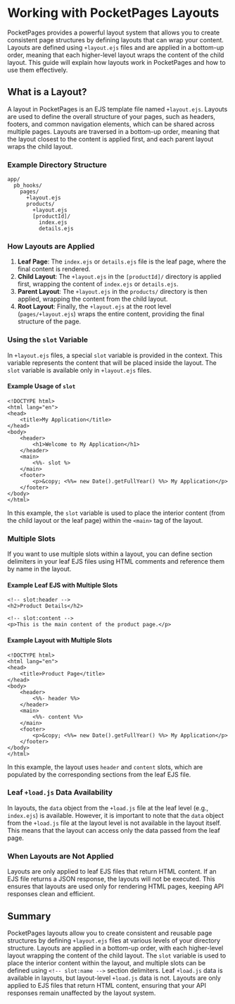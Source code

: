 # Working with PocketPages Layouts

PocketPages provides a powerful layout system that allows you to create consistent page structures by defining layouts that can wrap your content. Layouts are defined using `+layout.ejs` files and are applied in a bottom-up order, meaning that each higher-level layout wraps the content of the child layout. This guide will explain how layouts work in PocketPages and how to use them effectively.

## What is a Layout?

A layout in PocketPages is an EJS template file named `+layout.ejs`. Layouts are used to define the overall structure of your pages, such as headers, footers, and common navigation elements, which can be shared across multiple pages. Layouts are traversed in a bottom-up order, meaning that the layout closest to the content is applied first, and each parent layout wraps the child layout.

### Example Directory Structure

```plaintext
app/
  pb_hooks/
    pages/
      +layout.ejs
      products/
        +layout.ejs
        [productId]/
          index.ejs
          details.ejs
```

### How Layouts are Applied

1. **Leaf Page**: The `index.ejs` or `details.ejs` file is the leaf page, where the final content is rendered.
2. **Child Layout**: The `+layout.ejs` in the `[productId]/` directory is applied first, wrapping the content of `index.ejs` or `details.ejs`.
3. **Parent Layout**: The `+layout.ejs` in the `products/` directory is then applied, wrapping the content from the child layout.
4. **Root Layout**: Finally, the `+layout.ejs` at the root level (`pages/+layout.ejs`) wraps the entire content, providing the final structure of the page.

### Using the `slot` Variable

In `+layout.ejs` files, a special `slot` variable is provided in the context. This variable represents the content that will be placed inside the layout. The `slot` variable is available only in `+layout.ejs` files.

#### Example Usage of `slot`

```ejs
<!DOCTYPE html>
<html lang="en">
<head>
    <title>My Application</title>
</head>
<body>
    <header>
        <h1>Welcome to My Application</h1>
    </header>
    <main>
        <%%- slot %>
    </main>
    <footer>
        <p>&copy; <%%= new Date().getFullYear() %%> My Application</p>
    </footer>
</body>
</html>
```

In this example, the `slot` variable is used to place the interior content (from the child layout or the leaf page) within the `<main>` tag of the layout.

### Multiple Slots

If you want to use multiple slots within a layout, you can define section delimiters in your leaf EJS files using HTML comments and reference them by name in the layout.

#### Example Leaf EJS with Multiple Slots

```ejs
<!-- slot:header -->
<h2>Product Details</h2>

<!-- slot:content -->
<p>This is the main content of the product page.</p>
```

#### Example Layout with Multiple Slots

```ejs
<!DOCTYPE html>
<html lang="en">
<head>
    <title>Product Page</title>
</head>
<body>
    <header>
        <%%- header %%>
    </header>
    <main>
        <%%- content %%>
    </main>
    <footer>
        <p>&copy; <%%= new Date().getFullYear() %%> My Application</p>
    </footer>
</body>
</html>
```

In this example, the layout uses `header` and `content` slots, which are populated by the corresponding sections from the leaf EJS file.

### Leaf `+load.js` Data Availability

In layouts, the `data` object from the `+load.js` file at the leaf level (e.g., `index.ejs`) is available. However, it is important to note that the `data` object from the `+load.js` file at the layout level is not available in the layout itself. This means that the layout can access only the data passed from the leaf page.

### When Layouts are Not Applied

Layouts are only applied to leaf EJS files that return HTML content. If an EJS file returns a JSON response, the layouts will not be executed. This ensures that layouts are used only for rendering HTML pages, keeping API responses clean and efficient.

## Summary

PocketPages layouts allow you to create consistent and reusable page structures by defining `+layout.ejs` files at various levels of your directory structure. Layouts are applied in a bottom-up order, with each higher-level layout wrapping the content of the child layout. The `slot` variable is used to place the interior content within the layout, and multiple slots can be defined using `<!-- slot:name -->` section delimiters. Leaf `+load.js` data is available in layouts, but layout-level `+load.js` data is not. Layouts are only applied to EJS files that return HTML content, ensuring that your API responses remain unaffected by the layout system.
